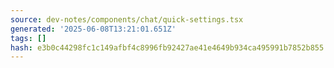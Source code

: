 ```yaml
---
source: dev-notes/components/chat/quick-settings.tsx
generated: '2025-06-08T13:21:01.651Z'
tags: []
hash: e3b0c44298fc1c149afbf4c8996fb92427ae41e4649b934ca495991b7852b855
---
```


